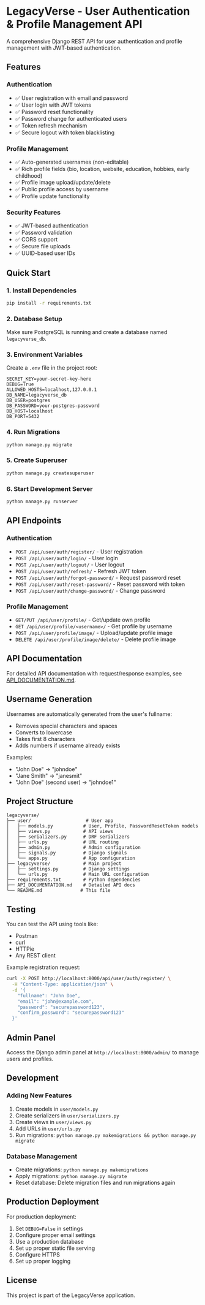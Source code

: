 # LegacyVerse - User Authentication & Profile Management API

A comprehensive Django REST API for user authentication and profile management with JWT-based authentication.

## Features

### Authentication
- ✅ User registration with email and password
- ✅ User login with JWT tokens
- ✅ Password reset functionality
- ✅ Password change for authenticated users
- ✅ Token refresh mechanism
- ✅ Secure logout with token blacklisting

### Profile Management
- ✅ Auto-generated usernames (non-editable)
- ✅ Rich profile fields (bio, location, website, education, hobbies, early childhood)
- ✅ Profile image upload/update/delete
- ✅ Public profile access by username
- ✅ Profile update functionality

### Security Features
- ✅ JWT-based authentication
- ✅ Password validation
- ✅ CORS support
- ✅ Secure file uploads
- ✅ UUID-based user IDs

## Quick Start

### 1. Install Dependencies
```bash
pip install -r requirements.txt
```

### 2. Database Setup
Make sure PostgreSQL is running and create a database named `legacyverse_db`.

### 3. Environment Variables
Create a `.env` file in the project root:
```env
SECRET_KEY=your-secret-key-here
DEBUG=True
ALLOWED_HOSTS=localhost,127.0.0.1
DB_NAME=legacyverse_db
DB_USER=postgres
DB_PASSWORD=your-postgres-password
DB_HOST=localhost
DB_PORT=5432
```

### 4. Run Migrations
```bash
python manage.py migrate
```

### 5. Create Superuser
```bash
python manage.py createsuperuser
```

### 6. Start Development Server
```bash
python manage.py runserver
```

## API Endpoints

### Authentication
- `POST /api/user/auth/register/` - User registration
- `POST /api/user/auth/login/` - User login
- `POST /api/user/auth/logout/` - User logout
- `POST /api/user/auth/refresh/` - Refresh JWT token
- `POST /api/user/auth/forgot-password/` - Request password reset
- `POST /api/user/auth/reset-password/` - Reset password with token
- `POST /api/user/auth/change-password/` - Change password

### Profile Management
- `GET/PUT /api/user/profile/` - Get/update own profile
- `GET /api/user/profile/<username>/` - Get profile by username
- `POST /api/user/profile/image/` - Upload/update profile image
- `DELETE /api/user/profile/image/delete/` - Delete profile image

## API Documentation

For detailed API documentation with request/response examples, see [API_DOCUMENTATION.md](API_DOCUMENTATION.md).

## Username Generation

Usernames are automatically generated from the user's fullname:
- Removes special characters and spaces
- Converts to lowercase
- Takes first 8 characters
- Adds numbers if username already exists

Examples:
- "John Doe" → "johndoe"
- "Jane Smith" → "janesmit"
- "John Doe" (second user) → "johndoe1"

## Project Structure

```
legacyverse/
├── user/                    # User app
│   ├── models.py           # User, Profile, PasswordResetToken models
│   ├── views.py            # API views
│   ├── serializers.py      # DRF serializers
│   ├── urls.py             # URL routing
│   ├── admin.py            # Admin configuration
│   ├── signals.py          # Django signals
│   └── apps.py             # App configuration
├── legacyverse/            # Main project
│   ├── settings.py         # Django settings
│   └── urls.py             # Main URL configuration
├── requirements.txt        # Python dependencies
├── API_DOCUMENTATION.md    # Detailed API docs
└── README.md              # This file
```

## Testing

You can test the API using tools like:
- Postman
- curl
- HTTPie
- Any REST client

Example registration request:
```bash
curl -X POST http://localhost:8000/api/user/auth/register/ \
  -H "Content-Type: application/json" \
  -d '{
    "fullname": "John Doe",
    "email": "john@example.com",
    "password": "securepassword123",
    "confirm_password": "securepassword123"
  }'
```

## Admin Panel

Access the Django admin panel at `http://localhost:8000/admin/` to manage users and profiles.

## Development

### Adding New Features
1. Create models in `user/models.py`
2. Create serializers in `user/serializers.py`
3. Create views in `user/views.py`
4. Add URLs in `user/urls.py`
5. Run migrations: `python manage.py makemigrations && python manage.py migrate`

### Database Management
- Create migrations: `python manage.py makemigrations`
- Apply migrations: `python manage.py migrate`
- Reset database: Delete migration files and run migrations again

## Production Deployment

For production deployment:
1. Set `DEBUG=False` in settings
2. Configure proper email settings
3. Use a production database
4. Set up proper static file serving
5. Configure HTTPS
6. Set up proper logging

## License

This project is part of the LegacyVerse application.
